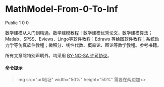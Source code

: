 # MathModel-From-0-To-Inf
Public
1
0
0

数学建模从入门到精通。数学建模教程！数学建模优秀论文，数学建模算法；Matlab、SPSS、Eviews、Lingo等软件教程；Edraws 等绘图软件教程；系统动力学等仿真软件教程；微积分、线性代数、概率论、图论等数学教程。参考书籍。

所有文章除特别声明外，均采用 [BY-NC-SA 许可协议](https://creativecommons.org/licenses/by-nc-sa/4.0/deed.zh)。

#### 命令提示
> img src="url地址" width="50%" height="50%" 需要在两边加<>
